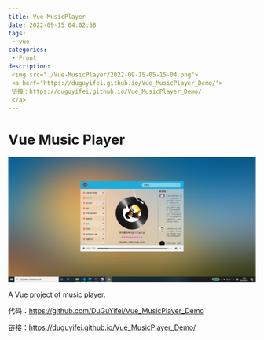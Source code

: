 ```yaml
---
title: Vue-MusicPlayer
date: 2022-09-15 04:02:58
tags:
 - vue
categories:
 - Front
description:
 <img src="./Vue-MusicPlayer/2022-09-15-05-15-04.png">
 <a herf="https://duguyifei.github.io/Vue_MusicPlayer_Demo/">
 链接：https://duguyifei.github.io/Vue_MusicPlayer_Demo/
 </a>
---
```


# Vue Music Player
![](Vue-MusicPlayer/2022-09-15-05-15-04.png)

A Vue project of music player.

代码：https://github.com/DuGuYifei/Vue_MusicPlayer_Demo

链接：https://duguyifei.github.io/Vue_MusicPlayer_Demo/
